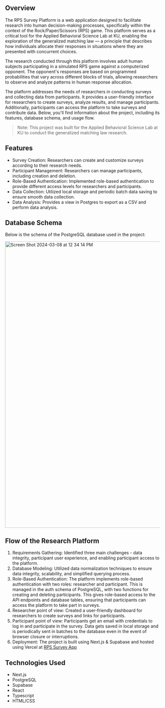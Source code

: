 ## Overview
The RPS Survey Platform is a web application designed to facilitate research into human decision-making processes, specifically within the context of the Rock/Paper/Scissors (RPS) game. This platform serves as a critical tool for the Applied Behavioral Science Lab at KU, enabling the exploration of the generalized matching law — a principle that describes how individuals allocate their responses in situations where they are presented with concurrent choices.

The research conducted through this platform involves adult human subjects participating in a simulated RPS game against a computerized opponent. The opponent's responses are based on programmed probabilities that vary across different blocks of trials, allowing researchers to observe and analyze patterns in human response allocation.

The platform addresses the needs of researchers in conducting surveys and collecting data from participants. It provides a user-friendly interface for researchers to create surveys, analyze results, and manage participants. Additionally, participants can access the platform to take surveys and contribute data. Below, you'll find information about the project, including its features, database schema, and usage flow. 
> Note: This project was built for the Applied Behavioral Science Lab at KU to conduct the generalized matching law research. 

## Features
- Survey Creation: Researchers can create and customize surveys according to their research needs.
- Participant Management: Researchers can manage participants, including creation and deletion.
- Role-Based Authentication: Implemented role-based authentication to provide different access levels for researchers and participants.
- Data Collection: Utilized local storage and periodic batch data saving to ensure smooth data collection.
- Data Analysis: Provides a view in Postgres to export as a CSV and perform data analysis.

## Database Schema
Below is the schema of the PostgreSQL database used in the project:

<img width="928" alt="Screen Shot 2024-03-08 at 12 34 14 PM" src="https://github.com/bhavik-goplani/RPS-Survey/assets/56516858/981ff35f-60bb-4d12-ae09-3c053d815a34">


## Flow of the Research Platform
1. Requirements Gathering: Identified three main challenges - data integrity, participant user experience, and enabling participant access to the platform.
2. Database Modeling: Utilized data normalization techniques to ensure data integrity, scalability, and simplified querying process.
3. Role-Based Authentication: The platform implements role-based authentication with two roles: researcher and participant. This is managed in the auth schema of PostgreSQL, with two functions for creating and deleting participants. This gives role-based access to the API endpoints and database tables, ensuring that participants can access the platform to take part in surveys.
4. Researcher point of view: Created a user-friendly dashboard for researchers to create surveys and links for participants.
5. Participant point of view: Participants get an email with credentials to log in and participate in the survey. Data gets saved in local storage and is periodically sent in batches to the database even in the event of browser closure or interruptions.
6. Deployment: The project is built using Next.js & Supabase and hosted using Vercel at [RPS Survey App](https://rps-survey.info)

## Technologies Used
- Next.js
- PostgreSQL
- Supabase
- React 
- Typescript
- HTML/CSS
